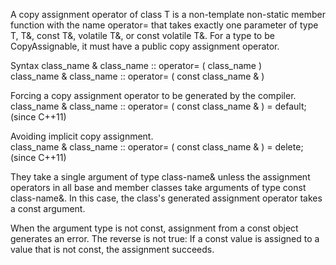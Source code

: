 A copy assignment operator of class T is a non-template non-static member function with the name operator= that takes exactly one parameter of type T, T&, const T&, volatile T&, or const volatile T&. For a type to be CopyAssignable, it must have a public copy assignment operator. 



Syntax
class_name & class_name :: operator= ( class_name )		
class_name & class_name :: operator= ( const class_name & ) 	 	
		
Forcing a copy assignment operator to be generated by the compiler. 		
class_name & class_name :: operator= ( const class_name & ) = default; 	 	(since C++11) 
		
		
Avoiding implicit copy assignment. 		
class_name & class_name :: operator= ( const class_name & ) = delete; 		(since C++11)


They take a single argument of type class-name& unless the assignment operators in all base and member classes take arguments of type const class-name&. In this case, the class's generated assignment operator takes a const argument.

When the argument type is not const, assignment from a const object generates an error. The reverse is not true: If a const value is assigned to a value that is not const, the assignment succeeds.
